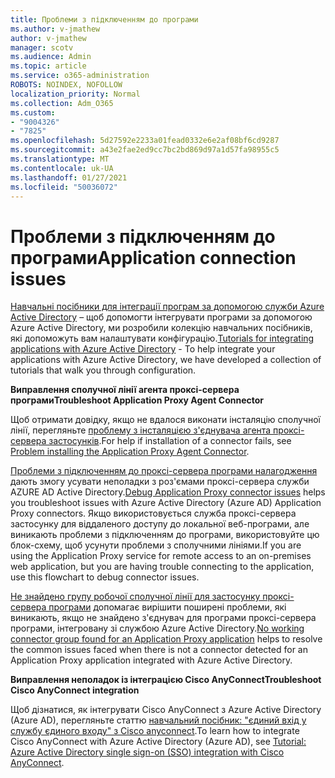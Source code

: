 ```yaml
---
title: Проблеми з підключенням до програми
ms.author: v-jmathew
author: v-jmathew
manager: scotv
ms.audience: Admin
ms.topic: article
ms.service: o365-administration
ROBOTS: NOINDEX, NOFOLLOW
localization_priority: Normal
ms.collection: Adm_O365
ms.custom:
- "9004326"
- "7825"
ms.openlocfilehash: 5d27592e2233a01fead0332e6e2af08bf6cd9287
ms.sourcegitcommit: a43e2fae2ed9cc7bc2bd869d97a1d57fa98955c5
ms.translationtype: MT
ms.contentlocale: uk-UA
ms.lasthandoff: 01/27/2021
ms.locfileid: "50036072"
---
```

# <a name="application-connection-issues"></a><span data-ttu-id="8c522-102">Проблеми з підключенням до програми</span><span class="sxs-lookup"><span data-stu-id="8c522-102">Application connection issues</span></span>

<span data-ttu-id="8c522-103">[Навчальні посібники для інтеграції програм за допомогою служби Azure Active Directory](https://docs.microsoft.com/azure/active-directory/saas-apps/tutorial-list) – щоб допомогти інтегрувати програми за допомогою Azure Active Directory, ми розробили колекцію навчальних посібників, які допоможуть вам налаштувати конфігурацію.</span><span class="sxs-lookup"><span data-stu-id="8c522-103">[Tutorials for integrating applications with Azure Active Directory](https://docs.microsoft.com/azure/active-directory/saas-apps/tutorial-list) - To help integrate your applications with Azure Active Directory, we have developed a collection of tutorials that walk you through configuration.</span></span>

<span data-ttu-id="8c522-104">**Виправлення сполучної лінії агента проксі-сервера програми**</span><span class="sxs-lookup"><span data-stu-id="8c522-104">**Troubleshoot Application Proxy Agent Connector**</span></span>

<span data-ttu-id="8c522-105">Щоб отримати довідку, якщо не вдалося виконати інсталяцію сполучної лінії, перегляньте [проблему з інсталяцією з'єднувача агента проксі-сервера застосунків](https://docs.microsoft.com/azure/active-directory/manage-apps/application-proxy-connector-installation-problem).</span><span class="sxs-lookup"><span data-stu-id="8c522-105">For help if installation of a connector fails, see [Problem installing the Application Proxy Agent Connector](https://docs.microsoft.com/azure/active-directory/manage-apps/application-proxy-connector-installation-problem).</span></span>

<span data-ttu-id="8c522-106">[Проблеми з підключенням до проксі-сервера програми налагодження](https://docs.microsoft.com/azure/active-directory/manage-apps/application-proxy-debug-connectors) дають змогу усувати неполадки з роз'ємами проксі-сервера служби AZURE AD Active Directory.</span><span class="sxs-lookup"><span data-stu-id="8c522-106">[Debug Application Proxy connector issues](https://docs.microsoft.com/azure/active-directory/manage-apps/application-proxy-debug-connectors) helps you troubleshoot issues with Azure Active Directory (Azure AD) Application Proxy connectors.</span></span> <span data-ttu-id="8c522-107">Якщо використовується служба проксі-сервера застосунку для віддаленого доступу до локальної веб-програми, але виникають проблеми з підключенням до програми, використовуйте цю блок-схему, щоб усунути проблеми з сполучними лініями.</span><span class="sxs-lookup"><span data-stu-id="8c522-107">If you are using the Application Proxy service for remote access to an on-premises web application, but you are having trouble connecting to the application, use this flowchart to debug connector issues.</span></span>

<span data-ttu-id="8c522-108">[Не знайдено групу робочої сполучної лінії для застосунку проксі-сервера програми](https://docs.microsoft.com/azure/active-directory/manage-apps/application-proxy-connectivity-no-working-connector) допомагає вирішити поширені проблеми, які виникають, якщо не знайдено з'єднувач для програми проксі-сервера програми, інтегровану зі службою Azure Active Directory.</span><span class="sxs-lookup"><span data-stu-id="8c522-108">[No working connector group found for an Application Proxy application](https://docs.microsoft.com/azure/active-directory/manage-apps/application-proxy-connectivity-no-working-connector) helps to resolve the common issues faced when there is not a connector detected for an Application Proxy application integrated with Azure Active Directory.</span></span>

<span data-ttu-id="8c522-109">**Виправлення неполадок із інтеграцією Cisco AnyConnect**</span><span class="sxs-lookup"><span data-stu-id="8c522-109">**Troubleshoot Cisco AnyConnect integration**</span></span>

<span data-ttu-id="8c522-110">Щоб дізнатися, як інтегрувати Cisco AnyConnect з Azure Active Directory (Azure AD), перегляньте статтю [навчальний посібник: "єдиний вхід у службу єдиного входу" з Cisco anyconnect](https://docs.microsoft.com/azure/active-directory/saas-apps/cisco-anyconnect).</span><span class="sxs-lookup"><span data-stu-id="8c522-110">To learn how to integrate Cisco AnyConnect with Azure Active Directory (Azure AD), see [Tutorial: Azure Active Directory single sign-on (SSO) integration with Cisco AnyConnect](https://docs.microsoft.com/azure/active-directory/saas-apps/cisco-anyconnect).</span></span>
